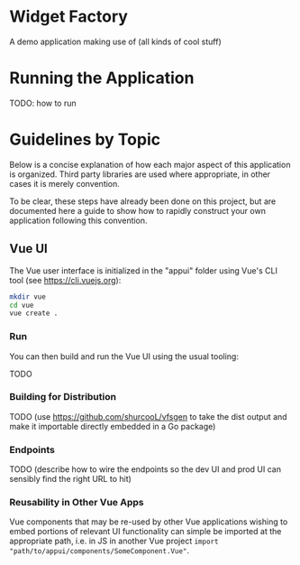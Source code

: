 # Widget Factory
A demo application making use of (all kinds of cool stuff)

# Running the Application

TODO: how to run

# Guidelines by Topic

Below is a concise explanation of how each major aspect of this application is organized.  Third party libraries are used where appropriate, in other cases it is merely convention.

To be clear, these steps have already been done on this project, but are documented here a guide to show how to rapidly construct your own application following this convention.

## Vue UI

The Vue user interface is initialized in the "appui" folder using Vue's CLI tool (see https://cli.vuejs.org):

```bash
mkdir vue
cd vue
vue create .
```

### Run

You can then build and run the Vue UI using the usual tooling:

TODO

### Building for Distribution

TODO (use https://github.com/shurcooL/vfsgen to take the dist output and make it importable directly embedded in a Go package)

### Endpoints

TODO (describe how to wire the endpoints so the dev UI and prod UI can sensibly find the right URL to hit)

### Reusability in Other Vue Apps

Vue components that may be re-used by other Vue applications wishing to embed portions of relevant UI functionality can simple be imported at the appropriate path, i.e. in JS in another Vue project `import "path/to/appui/components/SomeComponent.Vue"`.
